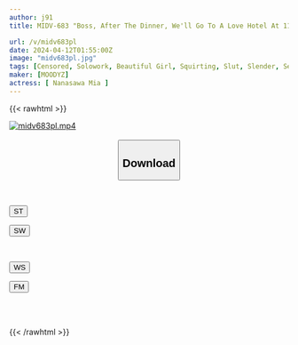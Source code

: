 ```yaml
---
author: j91
title: MIDV-683 "Boss, After The Dinner, We'll Go To A Love Hotel At 11pm." A Little Devilish President's Secretary Gently Fucks Me, Who Has Just Started A Business. Mia Nanasawa Manages Reverse Sex.

url: /v/midv683pl
date: 2024-04-12T01:55:00Z
image: "midv683pl.jpg"
tags: [Censored, Solowork, Beautiful Girl, Squirting, Slut, Slender, Secretary	]
maker: [MOODYZ]
actress: [ Nanasawa Mia ]
---
```



{{< rawhtml >}}

<div class="video" data-videoid="rJMBQLoM1rSbWXZ">
    <a href="javascript:;">
        <img src="/v/midv683pl/midv683pl.jpg" width="WIDTH" height="HEIGHT" alt="midv683pl.mp4" loading="lazy">
    </a>
</div>

<script type="text/javascript" src="https://j91.asia/asset/on-demand-st.js"></script>

<br>
  <link rel="stylesheet" href="https://j91.asia/asset/bs5.css">
  
  <center>
  <button class="btn btn-primary" type="button" data-bs-toggle="collapse" data-bs-target=".multi-collapse" aria-expanded="false" aria-controls="multiCollapseExample1 multiCollapseExample2"><h2>Download</h2></button></center>
</p>
<div class="row">
  <div class="col">
    <div class="collapse multi-collapse" id="multiCollapseExample1">
      <div class="card card-body">
	      	      <br>
<div class="buttons">  
<p><a href="https://streamtape.to/v/rJMBQLoM1rSbWXZ" target="_blank"><button class="btn-hover color-3"><i class="fa fa-download"></i> ST</button></a></p>
<p><a href="https://asnwish.com/7omrx6lghin2" target="_blank"><button class="btn-hover color-2"><i class="fa fa-download"></i> SW</button></a></p></div>
    </div>
  </div>
</div>
  <div class="col">
    <div class="collapse multi-collapse" id="multiCollapseExample2">
      <div class="card card-body">
	      <br>
<div class="buttons">
<p><a href="https://wolfstream.tv/huvnzid0wiud"><button class="btn-hover color-9"><i class="fa fa-download"></i> WS</button></a></p>
<p><a href="https://filemoon.sx/d/u56twkbj6mhc"><button class="btn-hover color-8"><i class="fa fa-download"></i> FM</button></a></p></div>
<br><br>
      </div>
    </div>
  </div>
</div>

{{< /rawhtml >}}
